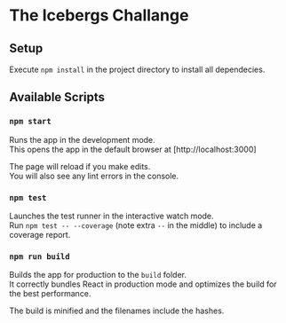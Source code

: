 # The Icebergs Challange

## Setup

Execute `npm install` in the project directory to install all dependecies.

## Available Scripts

### `npm start`

Runs the app in the development mode.<br>
This opens the app in the default browser at [http://localhost:3000]

The page will reload if you make edits.<br>
You will also see any lint errors in the console.

### `npm test`

Launches the test runner in the interactive watch mode.<br>
Run `npm test -- --coverage` (note extra `--` in the middle) to include a coverage report.

### `npm run build`

Builds the app for production to the `build` folder.<br>
It correctly bundles React in production mode and optimizes the build for the best performance.

The build is minified and the filenames include the hashes.<br>
